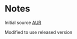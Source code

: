 # Notes

Initial source [AUR](https://aur.archlinux.org/cgit/aur.git/tree/PKGBUILD?h=notes-git)

Modified to use released version
